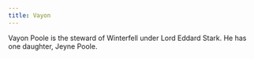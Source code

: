 ```yaml
---
title: Vayon
---
```


Vayon Poole is the steward of Winterfell under Lord Eddard Stark. He has one daughter, Jeyne Poole. 


